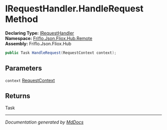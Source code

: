 ﻿<!--  
  <auto-generated>   
    The contents of this file were generated by a tool.  
    Changes to this file may be list if the file is regenerated  
  </auto-generated>   
-->

# IRequestHandler.HandleRequest Method

**Declaring Type:** [IRequestHandler](../index.md)  
**Namespace:** [Friflo.Json.Fliox.Hub.Remote](../../index.md)  
**Assembly:** Friflo.Json.Fliox.Hub

```csharp
public Task HandleRequest(RequestContext context);
```

## Parameters

`context`  [RequestContext](../../RequestContext/index.md)

## Returns

Task

___

*Documentation generated by [MdDocs](https://github.com/ap0llo/mddocs)*
